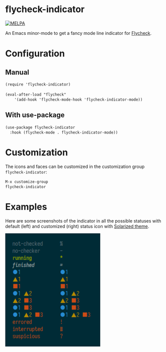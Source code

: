 # flycheck-indicator

[![MELPA](https://melpa.org/packages/flycheck-indicator-badge.svg)](https://melpa.org/#/flycheck-indicator)

An Emacs minor-mode to get a fancy mode line indicator
for [Flycheck](https://github.com/flycheck/flycheck).

# Configuration

## Manual

```
(require 'flycheck-indicator)

(eval-after-load "flycheck"
    '(add-hook 'flycheck-mode-hook 'flycheck-indicator-mode))
```

## With use-package

```
(use-package flycheck-indicator
  :hook (flycheck-mode . flycheck-indicator-mode))
```

# Customization

The icons and faces can be customized in the customization group `flycheck-indicator`:

```
M-x customize-group
flycheck-indicator
```
    
# Examples

Here are some screenshots of the indicator in all the possible statuses with default (left) and customized (right)  status icon
with [Solarized theme](https://ethanschoonover.com/solarized/).

![Fancy indicators](doc/screenshots.png)
